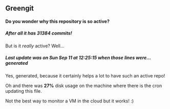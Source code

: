 ## Greengit

#### Do you wonder why this repository is so active?

##### After all it has 31384 commits!

But is it *really* active? Well...

##### Last update was on Sun Sep 11 at 12:25:15 when those lines were... generated

Yes, generated, because it certainly helps a lot to have such an active repo!

Oh and there was **27%** disk usage on the machine
where there is the cron updating this file.

Not the best way to monitor a VM in the cloud but it works! :)
